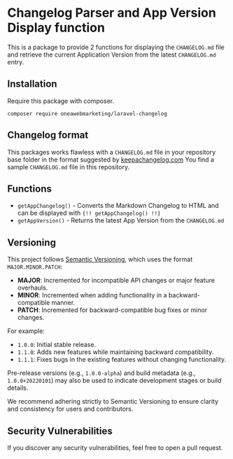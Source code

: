 # Changelog Parser and App Version Display function

This is a package to provide 2 functions for displaying the `CHANGELOG.md` file and retrieve the current Application Version from the latest `CHANGELOG.md` entry.

## Installation

Require this package with composer.

```shell
composer require oneawebmarketing/laravel-changelog
```

## Changelog format

This packages works flawless with a `CHANGELOG.md` file in your repository base folder in the format suggested by [keepachangelog.com](https://keepachangelog.com/)
You find a sample `CHANGELOG.md` file in this repository.

## Functions

- `getAppChangelog()` - Converts the Markdown Changelog to HTML and can be displayed with `{!! getAppChangelog() !!}`
- `getAppVersion()` - Returns the latest App Version from the `CHANGELOG.md`

## Versioning

This project follows [Semantic Versioning](https://semver.org/), which uses the format `MAJOR.MINOR.PATCH`:

- **MAJOR**: Incremented for incompatible API changes or major feature overhauls.
- **MINOR**: Incremented when adding functionality in a backward-compatible manner.
- **PATCH**: Incremented for backward-compatible bug fixes or minor changes.

For example:
- `1.0.0`: Initial stable release.
- `1.1.0`: Adds new features while maintaining backward compatibility.
- `1.1.1`: Fixes bugs in the existing features without changing functionality.

Pre-release versions (e.g., `1.0.0-alpha`) and build metadata (e.g., `1.0.0+20220101`) may also be used to indicate development stages or build details.

We recommend adhering strictly to Semantic Versioning to ensure clarity and consistency for users and contributors.

## Security Vulnerabilities

If you discover any security vulnerabilities, feel free to open a pull request.
